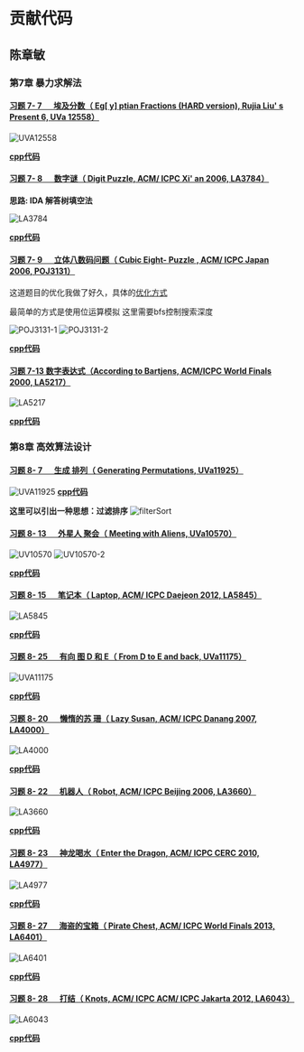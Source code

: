 # 贡献代码 #

## 陈章敏 ##

### 第7章 暴力求解法 ###

#### [习题 7- 7 　 埃及分数（ Eg[ y] ptian Fractions (HARD version), Rujia Liu' s Present 6, UVa 12558）](https://vjudge.net/problem/UVA-12558) ####

![UVA12558](./zhangminchen/ch07/UVA12558.jpg)

**[cpp代码](./zhangminchen/ch07/UVA12558.cpp)**

#### [习题 7- 8 　 数字谜（ Digit Puzzle, ACM/ ICPC Xi' an 2006, LA3784）](https://vjudge.net/problem/UVALive-3784) ####

**思路: IDA 解答树填空法**

![LA3784](./zhangminchen/ch07/LA3784.jpg)

**[cpp代码](./zhangminchen/ch07/LA3784.cpp)**

#### [习题 7- 9 　 立体八数码问题（ Cubic Eight- Puzzle , ACM/ ICPC Japan 2006, POJ3131）](http://poj.org/problem?id=3131) ####

这道题目的优化我做了好久，具体的[优化方式](https://www.fogsail.net/2019/07/23/20190723/)

最简单的方式是使用位运算模拟
这里需要bfs控制搜索深度

![POJ3131-1](./zhangminchen/ch07/POJ3131-1.jpg)
![POJ3131-2](./zhangminchen/ch07/POJ3131-2.jpg)

**[cpp代码](./zhangminchen/ch07/POJ3131.cpp)**

#### [习题 7-13 数字表达式（According to Bartjens, ACM/ICPC World Finals 2000, LA5217）](https://vjudge.net/problem/UVALive-5217) ####

![LA5217](./zhangminchen/ch07/LA5217.jpg)

**[cpp代码](./zhangminchen/ch07/LA5217.cpp)**


### 第8章 高效算法设计 ###

#### [习题 8- 7 　 生成 排列（ Generating Permutations, UVa11925）](https://vjudge.net/problem/UVA-11925) ####

![UVA11925](./zhangminchen/ch08/UVA11925.jpg)
**[cpp代码](./zhangminchen/ch08/UVA11925.cpp)**

**这里可以引出一种思想：过滤排序**
![filterSort](./zhangminchen/ch08/filterSort.jpg)

#### [习题 8- 13 　 外星人 聚会（ Meeting with Aliens, UVa10570）](https://vjudge.net/problem/UVA-10570) ####

![UV10570](./zhangminchen/ch08/UVA10570.jpg)
![UV10570-2](./zhangminchen/ch08/UVA10570-02.jpg)

**[cpp代码](./zhangminchen/ch08/UVA10570.cpp)**

#### [习题 8- 15 　 笔记本（ Laptop, ACM/ ICPC Daejeon 2012, LA5845）](https://vjudge.net/problem/UVALive-5845) ####

![LA5845](./zhangminchen/ch08/LA5845.jpg)

**[cpp代码](./zhangminchen/ch08/LA5845.cpp)**

#### [习题 8- 25 　 有向 图 D 和 E（ From D to E and back, UVa11175）](https://vjudge.net/problem/UVA-11175) ####

![UVA11175](./zhangminchen/ch08/UVA11175.jpg)

**[cpp代码](./zhangminchen/ch08/UVA11175.cpp)**

#### [习题 8- 20 　 懒惰的苏 珊（ Lazy Susan, ACM/ ICPC Danang 2007, LA4000）](https://vjudge.net/problem/UVALive-4000) ####

![LA4000](./zhangminchen/ch08/LA4000.jpg)

**[cpp代码](./zhangminchen/ch08/LA4000.cpp)**

#### [习题 8- 22 　 机器人（ Robot, ACM/ ICPC Beijing 2006, LA3660）](https://vjudge.net/problem/UVALive-3660) ####

![LA3660](./zhangminchen/ch08/LA3660.jpg)

**[cpp代码](./zhangminchen/ch08/LA3660.cpp)**

#### [习题 8- 23 　 神龙喝水（ Enter the Dragon, ACM/ ICPC CERC 2010, LA4977）](https://vjudge.net/problem/UVALive-4977) ####

![LA4977](./zhangminchen/ch08/LA4977.jpg)

**[cpp代码](./zhangminchen/ch08/LA4977.cpp)**

#### [习题 8- 27 　 海盗的宝箱（ Pirate Chest, ACM/ ICPC World Finals 2013, LA6401）](https://vjudge.net/problem/UVALive-6401) ####

![LA6401](./zhangminchen/ch08/LA6401.jpg)

**[cpp代码](./zhangminchen/ch08/LA6401.cpp)**

#### [习题 8- 28 　 打结（ Knots, ACM/ ICPC ACM/ ICPC Jakarta 2012, LA6043）](https://vjudge.net/problem/UVALive-6043) ####

![LA6043](./zhangminchen/ch08/LA6043.jpg)

**[cpp代码](./zhangminchen/ch08/LA6043.cpp)**